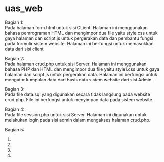 # uas_web

Bagian 1: <br>
Pada halaman form.html untuk sisi CLient. Halaman ini menggunakan bahasa pemrograman HTML dan mengimpor dua file yaitu style.css untuk gaya halaman dan script.js untuk pergerakan data dan pembantu fungsi pada formulir sistem website. Halaman ini berfungsi untuk memasukkan data dari sisi client

Bagian 2: <br>
Pada halaman crud.php untuk sisi Server. Halaman ini menggunakan bahasa PHP dan HTML dan mengimpor dua file yaitu style1.css untuk gaya halaman dan script.js untuk pergerakan data. Halaman ini berfungsi untuk mengatur kumpulan data dari basis data sistem website dari sisi Admin.  

Bagian 3: <br>
Pada file data.sql yang digunakan secara tidak langsung pada website crud.php. File ini berfungsi untuk menyimpan data pada sistem website.

Bagian 4: <br>
Pada file session.php untuk sisi Server. Halaman ini digunakan untuk melakukan login pada sisi admin dalam mengakses halaman crud.php. 

Bagian 5: <br>
1. <br>
2. <br>
3. <br>
4. <br>

